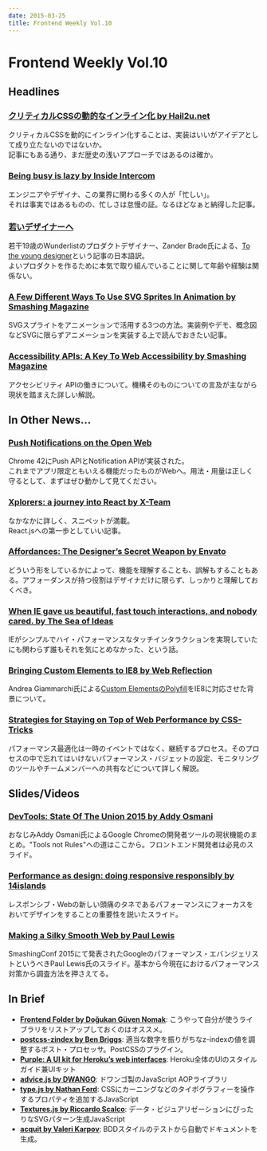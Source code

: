 ```yaml
---
date: 2015-03-25
title: Frontend Weekly Vol.10
---
```


# Frontend Weekly Vol.10

## Headlines

### [クリティカルCSSの動的なインライン化 by Hail2u.net](http://hail2u.net/blog/webdesign/inlining-critical-css-dynamically.html)

クリティカルCSSを動的にインライン化することは、実装はいいがアイデアとして成り立たないのではないか。  
記事にもある通り、まだ歴史の浅いアプローチではあるのは確か。

### [Being busy is lazy by Inside Intercom](http://blog.intercom.io/being-busy-is-lazy/)

エンジニアやデザイナ、この業界に関わる多くの人が「忙しい」。  
それは事実ではあるものの、忙しさは怠慢の証。なるほどなぁと納得した記事。

### [若いデザイナーへ](https://plus.google.com/100211446257596665838/posts/J7A5HEo4YgW)

若干19歳のWunderlistのプロダクトデザイナー、Zander Brade氏による、[To the young designer](https://medium.com/@zancler/to-the-young-designer-30ebe94a9ffa)という記事の日本語訳。  
よいプロダクトを作るために本気で取り組んでいることに関して年齢や経験は関係ない。

### [A Few Different Ways To Use SVG Sprites In Animation by Smashing Magazine](http://www.smashingmagazine.com/2015/03/17/different-ways-to-use-svg-sprites-in-animation/)

SVGスプライトをアニメーションで活用する3つの方法。実装例やデモ、概念図などSVGに限らずアニメーションを実装する上で読んでおきたい記事。

### [Accessibility APIs: A Key To Web Accessibility by Smashing Magazine](http://www.smashingmagazine.com/2015/03/16/web-accessibility-with-accessibility-api/)

アクセシビリティ APIの働きについて。機構そのものについての言及が主ながら現状を踏まえた詳しい解説。

## In Other News…

### [Push Notifications on the Open Web](http://updates.html5rocks.com/2015/03/push-notificatons-on-the-open-web)

Chrome 42にPush APIとNotification APIが実装された。  
これまでアプリ限定ともいえる機能だったものがWebへ。用法・用量は正しく守るとして、まずはぜひ動かして見てください。

### [Xplorers: a journey into React by X-Team](http://x-team.com/2015/03/xplorers-journey-react/)

なかなかに詳しく、スニペットが満載。  
React.jsへの第一歩としていい記事。

### [Affordances: The Designer’s Secret Weapon by Envato](http://inside.envato.com/affordances-the-designers-secret-weapon/)

どういう形をしているかによって、機能を理解することも、誤解もすることもある。アフォーダンスが持つ役割はデザイナだけに限らず、しっかりと理解しておくべき。

### [When IE gave us beautiful, fast touch interactions, and nobody cared. by The Sea of Ideas](https://paulbakaus.com/2015/03/13/when-ie-gave-us-beautiful-fast-touch-interactions-and-nobody-cared/)

IEがシンプルでハイ・パフォーマンスなタッチインタラクションを実現していたにも関わらず誰もそれを気にとめなかった、という話。

### [Bringing Custom Elements to IE8 by Web Reflection](http://webreflection.blogspot.com.br/2015/03/bringing-custom-elements-to-ie8.html)

Andrea Giammarchi氏による[Custom ElementsのPolyfill](https://github.com/WebReflection/document-register-element#document-register-element)をIE8に対応させた背景について。

### [Strategies for Staying on Top of Web Performance by CSS-Tricks](https://css-tricks.com/strategies-for-staying-on-top-of-web-performance/)

パフォーマンス最適化は一時のイベントではなく、継続するプロセス。そのプロセスの中で忘れてはいけないパフォーマンス・バジェットの設定、モニタリングのツールやチームメンバーへの共有などについて詳しく解説。

## Slides/Videos

### [DevTools: State Of The Union 2015 by Addy Osmani](https://speakerdeck.com/addyosmani/devtools-state-of-the-union-2015)

おなじみAddy Osmani氏によるGoogle Chromeの開発者ツールの現状機能のまとめ。"Tools not Rules"への道はここから。フロントエンド開発者は必見のスライド。

### [Performance as design: doing responsive responsibly by 14islands](https://speakerdeck.com/14islands/performance-as-design-doing-responsive-responsibly)

レスポンシブ・Webの新しい頭痛のタネであるパフォーマンスにフォーカスをおいてデザインをすることの重要性を説いたスライド。

### [Making a Silky Smooth Web by Paul Lewis](https://speakerdeck.com/paullewis/making-a-silky-smooth-web)

SmashingConf 2015にて発表されたGoogleのパフォーマンス・エバンジェリストというべきPaul Lewis氏のスライド。基本から今現在におけるパフォーマンス対策から調査方法を押さえてる。

## In Brief

- [**Frontend Folder by Doğukan Güven Nomak**](https://github.com/dnomak/frontend-folder): こうやって自分が使うライブラリをリストアップしておくのはオススメ。
- [**postcss-zindex by Ben Briggs**](https://github.com/ben-eb/postcss-zindex): 適当な数字を振りがちなz-indexの値を調整するポスト・プロセッサ。PostCSSのプラグイン。
- [**Purple: A UI kit for Heroku’s web interfaces**](http://purple.herokuapp.com/): Heroku全体のUIのスタイルガイド兼UIキット
- [**advice.js by DWANGO**](https://github.com/dwango-js/advice.js): ドワンゴ製のJavaScript AOPライブラリ
- [**type.js by Nathan Ford**](http://typejs.org/): CSSにカーニングなどのタイポグラフィーを操作するプロパティを追加するJavaScript
- [**Textures.js by Riccardo Scalco**](http://riccardoscalco.github.io/textures/): データ・ビジュアリゼーションにぴったりなSVGパターン生成JavaScript
- [**acquit by Valeri Karpov**](https://github.com/vkarpov15/acquit): BDDスタイルのテストから自動でドキュメントを生成。
